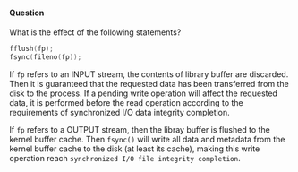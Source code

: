 #### Question

What is the effect of the following statements?

```c
fflush(fp);
fsync(fileno(fp));
```

If `fp` refers to an INPUT stream, the contents of library buffer are 
discarded. Then it is guaranteed that the requested data has been transferred 
from the disk to the process. If a pending write operation will affect the 
requested data, it is performed before the read operation according to the requirements 
of synchronized I/O data integrity completion.

If `fp` refers to a OUTPUT stream, then the libray buffer is flushed to
the kernel buffer cache. Then `fsync()` will write all data and metadata from
the kernel buffer cache to the disk (at least its cache), making this write 
operation reach `synchronized I/O file integrity completion`.
